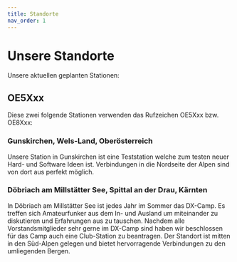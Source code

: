 ```yaml
---
title: Standorte
nav_order: 1
---
```


# Unsere Standorte

Unsere aktuellen geplanten Stationen:

## OE5Xxx

Diese zwei folgende Stationen verwenden das Rufzeichen OE5Xxx bzw. OE8Xxx:

### Gunskirchen, Wels-Land, Oberösterreich

Unsere Station in Gunskirchen ist eine Teststation welche zum testen neuer Hard- und Software Ideen ist.
Verbindungen in die Nordseite der Alpen sind von dort aus perfekt möglich.

### Döbriach am Millstätter See, Spittal an der Drau, Kärnten

In Döbriach am Millstätter See ist jedes Jahr im Sommer das DX-Camp.
Es treffen sich Amateurfunker aus dem In- und Ausland um miteinander zu diskutieren und Erfahrungen aus zu tauschen.
Nachdem alle Vorstandsmitglieder sehr gerne im DX-Camp sind haben wir beschlossen für das Camp auch eine Club-Station zu beantragen.
Der Standort ist mitten in den Süd-Alpen gelegen und bietet hervorragende Verbindungen zu den umliegenden Bergen.
